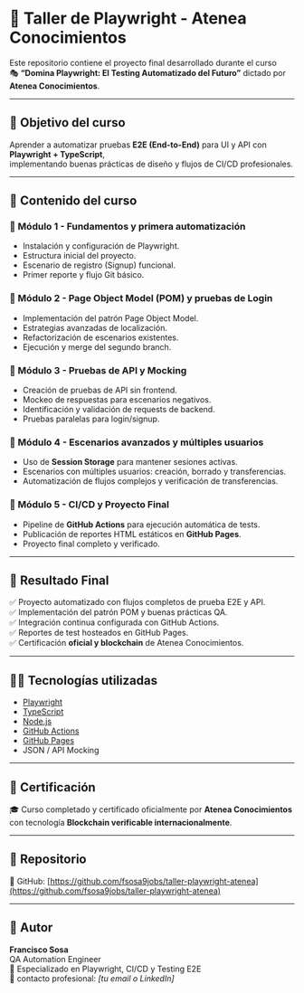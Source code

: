 # 🧪 Taller de Playwright - Atenea Conocimientos

Este repositorio contiene el proyecto final desarrollado durante el curso  
🎭 **“Domina Playwright: El Testing Automatizado del Futuro”** dictado por **Atenea Conocimientos**.

---

## 🎯 Objetivo del curso

Aprender a automatizar pruebas **E2E (End-to-End)** para UI y API con **Playwright + TypeScript**,  
implementando buenas prácticas de diseño y flujos de CI/CD profesionales.

---

## 🧱 Contenido del curso

### 🔹 Módulo 1 - Fundamentos y primera automatización
- Instalación y configuración de Playwright.  
- Estructura inicial del proyecto.  
- Escenario de registro (Signup) funcional.  
- Primer reporte y flujo Git básico.

### 🔹 Módulo 2 - Page Object Model (POM) y pruebas de Login
- Implementación del patrón Page Object Model.  
- Estrategias avanzadas de localización.  
- Refactorización de escenarios existentes.  
- Ejecución y merge del segundo branch.

### 🔹 Módulo 3 - Pruebas de API y Mocking
- Creación de pruebas de API sin frontend.  
- Mockeo de respuestas para escenarios negativos.  
- Identificación y validación de requests de backend.  
- Pruebas paralelas para login/signup.

### 🔹 Módulo 4 - Escenarios avanzados y múltiples usuarios
- Uso de **Session Storage** para mantener sesiones activas.  
- Escenarios con múltiples usuarios: creación, borrado y transferencias.  
- Automatización de flujos complejos y verificación de transferencias.

### 🔹 Módulo 5 - CI/CD y Proyecto Final
- Pipeline de **GitHub Actions** para ejecución automática de tests.  
- Publicación de reportes HTML estáticos en **GitHub Pages**.  
- Proyecto final completo y verificado.  

---

## 🚀 Resultado Final

✅ Proyecto automatizado con flujos completos de prueba E2E y API.  
✅ Implementación del patrón POM y buenas prácticas QA.  
✅ Integración continua configurada con GitHub Actions.  
✅ Reportes de test hosteados en GitHub Pages.  
✅ Certificación **oficial y blockchain** de Atenea Conocimientos.

---

## 🧑‍💻 Tecnologías utilizadas

- [Playwright](https://playwright.dev/)
- [TypeScript](https://www.typescriptlang.org/)
- [Node.js](https://nodejs.org/)
- [GitHub Actions](https://github.com/features/actions)
- [GitHub Pages](https://pages.github.com/)
- JSON / API Mocking

---

## 📜 Certificación

🎓 Curso completado y certificado oficialmente por **Atenea Conocimientos**  
con tecnología **Blockchain verificable internacionalmente**.

---

## 🔗 Repositorio

🔹 GitHub: [https://github.com/fsosa9jobs/taller-playwright-atenea](https://github.com/fsosa9jobs/taller-playwright-atenea)

---

## 🧩 Autor

**Francisco Sosa**  
QA Automation Engineer  
💼 Especializado en Playwright, CI/CD y Testing E2E  
📧 contacto profesional: _[tu email o LinkedIn]_
